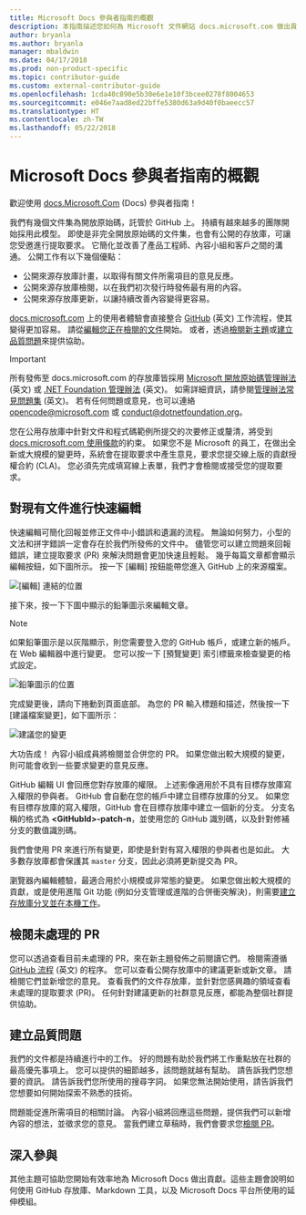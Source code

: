 ```yaml
---
title: Microsoft Docs 參與者指南的概觀
description: 本指南描述您如何為 Microsoft 文件網站 docs.microsoft.com 做出貢獻。
author: bryanla
ms.author: bryanla
manager: mbaldwin
ms.date: 04/17/2018
ms.prod: non-product-specific
ms.topic: contributor-guide
ms.custom: external-contributor-guide
ms.openlocfilehash: 1cda40c890e5b30e6e1e10f3bcee0278f8004653
ms.sourcegitcommit: e046e7aad8ed22bffe5380d63a9d40f0baeecc57
ms.translationtype: HT
ms.contentlocale: zh-TW
ms.lasthandoff: 05/22/2018
---
```

# <a name="microsoft-docs-contributor-guide-overview"></a>Microsoft Docs 參與者指南的概觀

歡迎使用 [docs.Microsoft.Com](https://docs.microsoft.com) (Docs) 參與者指南！

我們有幾個文件集為開放原始碼，託管於 GitHub 上。 持續有越來越多的團隊開始採用此模型。 即使是非完全開放原始碼的文件集，也會有公開的存放庫，可讓您受邀進行提取要求。 它簡化並改善了產品工程師、內容小組和客戶之間的溝通。 公開工作有以下幾個優點：

- 公開來源存放庫計畫，以取得有關文件所需項目的意見反應。
- 公開來源存放庫檢閱，以在我們初次發行時發佈最有用的內容。
- 公開來源存放庫更新，以讓持續改善內容變得更容易。

[docs.microsoft.com](https://docs.microsoft.com) 上的使用者體驗會直接整合 [GitHub](https://github.com) \(英文\) 工作流程，使其變得更加容易。 請從[編輯您正在檢閱的文件](#quick-edits-to-existing-documents)開始。 或者，透過[檢閱新主題](#review-open-prs)或[建立品質問題](#create-quality-issues)來提供協助。

> [!IMPORTANT]
> 所有發佈至 docs.microsoft.com 的存放庫皆採用 [Microsoft 開放原始碼管理辦法](https://opensource.microsoft.com/codeofconduct/) \(英文\) 或 [.NET Foundation 管理辦法](https://dotnetfoundation.org/code-of-conduct) \(英文\)。 如需詳細資訊，請參閱[管理辦法常見問題集](https://opensource.microsoft.com/codeofconduct/faq/) \(英文\)。 若有任何問題或意見，也可以連絡 [opencode@microsoft.com](mailto:opencode@microsoft.com) 或 [conduct@dotnetfoundation.org](mailto:conduct@dotnetfoundation.org)。<br>
>
> 您在公用存放庫中針對文件和程式碼範例所提交的次要修正或釐清，將受到 [docs.microsoft.com 使用條款](https://docs.microsoft.com/legal/termsofuse)的約束。 如果您不是 Microsoft 的員工，在做出全新或大規模的變更時，系統會在提取要求中產生意見，要求您提交線上版的貢獻授權合約 (CLA)。 您必須先完成填寫線上表單，我們才會檢閱或接受您的提取要求。

## <a name="quick-edits-to-existing-documents"></a>對現有文件進行快速編輯

快速編輯可簡化回報並修正文件中小錯誤和遺漏的流程。 無論如何努力，小型的文法和拼字錯誤一定會存在於我們所發佈的文件中。 儘管您可以建立問題來回報錯誤，建立提取要求 (PR) 來解決問題會更加快速且輕鬆。 幾乎每篇文章都會顯示編輯按鈕，如下圖所示。 按一下 [編輯] 按鈕能帶您進入 GitHub 上的來源檔案。

![[編輯] 連結的位置](./media/index/edit-article.png)

接下來，按一下下圖中顯示的鉛筆圖示來編輯文章。

> [!NOTE]
> 如果鉛筆圖示是以灰階顯示，則您需要登入您的 GitHub 帳戶，或建立新的帳戶。 在 Web 編輯器中進行變更。 您可以按一下 [預覽變更] 索引標籤來檢查變更的格式設定。

![鉛筆圖示的位置](./media/index/editicon.png)

完成變更後，請向下捲動到頁面底部。 為您的 PR 輸入標題和描述，然後按一下 [建議檔案變更]，如下圖所示：

![建議您的變更](./media/index/submit-pull-request.png)

大功告成！ 內容小組成員將檢閱並合併您的 PR。 如果您做出較大規模的變更，則可能會收到一些要求變更的意見反應。

GitHub 編輯 UI 會回應您對存放庫的權限。 上述影像適用於不具有目標存放庫寫入權限的參與者。 GitHub 會自動在您的帳戶中建立目標存放庫的分叉。 如果您有目標存放庫的寫入權限，GitHub 會在目標存放庫中建立一個新的分支。 分支名稱的格式為 **\<GitHubId\>-patch-n**，並使用您的 GitHub 識別碼，以及針對修補分支的數值識別碼。

我們會使用 PR 來進行所有變更，即使是針對有寫入權限的參與者也是如此。 大多數存放庫都會保護其 `master` 分支，因此必須將更新提交為 PR。

瀏覽器內編輯體驗，最適合用於小規模或非常態的變更。 如果您做出較大規模的貢獻，或是使用進階 Git 功能 (例如分支管理或進階的合併衝突解決)，則需要[建立存放庫分叉並在本機工作](how-to-write-workflows-major.md)。

## <a name="review-open-prs"></a>檢閱未處理的 PR

您可以透過查看目前未處理的 PR，來在新主題發佈之前閱讀它們。 檢閱需遵循 [GitHub 流程](https://guides.github.com/introduction/flow/) \(英文\) 的程序。 您可以查看公開存放庫中的建議更新或新文章。 請檢閱它們並新增您的意見。 查看我們的文件存放庫，並針對您感興趣的領域查看未處理的提取要求 (PR)。 任何針對建議更新的社群意見反應，都能為整個社群提供協助。

## <a name="create-quality-issues"></a>建立品質問題

我們的文件都是持續進行中的工作。 好的問題有助於我們將工作重點放在社群的最高優先事項上。 您可以提供的細節越多，該問題就越有幫助。 請告訴我們您想要的資訊。 請告訴我們您所使用的搜尋字詞。 如果您無法開始使用，請告訴我們您想要如何開始探索不熟悉的技術。

問題能促進所需項目的相關討論。 內容小組將回應這些問題，提供我們可以新增內容的想法，並徵求您的意見。 當我們建立草稿時，我們會要求您[檢閱 PR](#review-open-prs)。

## <a name="get-more-involved"></a>深入參與

其他主題可協助您開始有效率地為 Microsoft Docs 做出貢獻。這些主題會說明如何使用 GitHub 存放庫、Markdown 工具，以及 Microsoft Docs 平台所使用的延伸模組。
